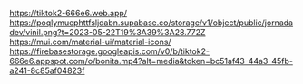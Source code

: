 https://tiktok2-666e6.web.app/
https://poqlymuephttfsljdabn.supabase.co/storage/v1/object/public/jornadadev/vinil.png?t=2023-05-22T19%3A39%3A28.772Z
https://mui.com/material-ui/material-icons/
https://firebasestorage.googleapis.com/v0/b/tiktok2-666e6.appspot.com/o/bonita.mp4?alt=media&token=bc51af43-44a3-45fb-a241-8c85af04823f